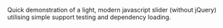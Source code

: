 Quick demonstration of a light, modern javascript slider (without jQuery) utilising simple support testing and dependency loading.